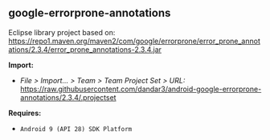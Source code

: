 ## google-errorprone-annotations

Eclipse library project based on:<br/>
https://repo1.maven.org/maven2/com/google/errorprone/error_prone_annotations/2.3.4/error_prone_annotations-2.3.4.jar

**Import:**
- _File > Import... > Team > Team Project Set > URL:_<br/>
  https://raw.githubusercontent.com/dandar3/android-google-errorprone-annotations/2.3.4/.projectset

**Requires:**
- `Android 9 (API 28) SDK Platform`